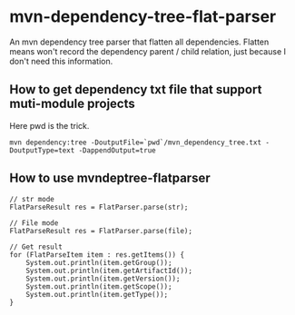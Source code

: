 # mvn-dependency-tree-flat-parser
An mvn dependency tree parser that flatten all dependencies.
Flatten means won't record the dependency parent / child relation, just because I don't need this information.

## How to get dependency txt file that support muti-module projects
Here pwd is the trick.
```shell
mvn dependency:tree -DoutputFile=`pwd`/mvn_dependency_tree.txt -DoutputType=text -DappendOutput=true
```
## How to use mvndeptree-flatparser
```
// str mode
FlatParseResult res = FlatParser.parse(str);

// File mode
FlatParseResult res = FlatParser.parse(file);

// Get result
for (FlatParseItem item : res.getItems()) {
    System.out.println(item.getGroup());
    System.out.println(item.getArtifactId());
    System.out.println(item.getVersion());
    System.out.println(item.getScope());
    System.out.println(item.getType());
}
```
